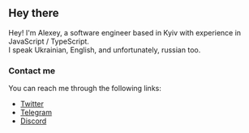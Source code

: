 
## Hey there 

Hey! I'm Alexey, a software engineer based in Kyiv with experience in JavaScript / TypeScript.<br>
I speak Ukrainian, English, and unfortunately, russian too.

### Contact me

You can reach me through the following links:

- [Twitter](https://twitter.com/deitylamb)
- [Telegram](https://t.me/deitylamb)
- [Discord](https://discord.gg/Cymesy6cFD)
